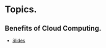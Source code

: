 # Topics.
## Benefits of Cloud Computing.
- [Slides](https://leo-zarni01.github.io/AWS-CCP/benefits_cloud_computing.html)
